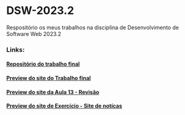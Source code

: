 # DSW-2023.2
Respositório os meus trabalhos na disciplina de Desenvolvimento de Software Web 2023.2

### Links:
#### [Repositório do trabalho final](https://github.com/gandrade4/mimos-trabfinal-dsw/)
#### [Preview do site do Trabalho final](https://htmlpreview.github.io/?https://github.com/gandrade4/DSW-2023.2/blob/main/Trabalho%20final/home.html)
#### [Preview do site da Aula 13 - Revisão](https://htmlpreview.github.io/?https://github.com/gandrade4/DSW-2023.2/blob/main/Aula%2013%20-%20Revis%C3%A3o/index.html)
#### [Preview do site de Exercício - Site de notícas](https://htmlpreview.github.io/?https://github.com/gandrade4/DSW-2023.2/blob/main/Aula%2003%20-%20HTML%20e%20CSS/Exerc%C3%ADcio%20-%20Site%20de%20not%C3%ADcias/index.html)



